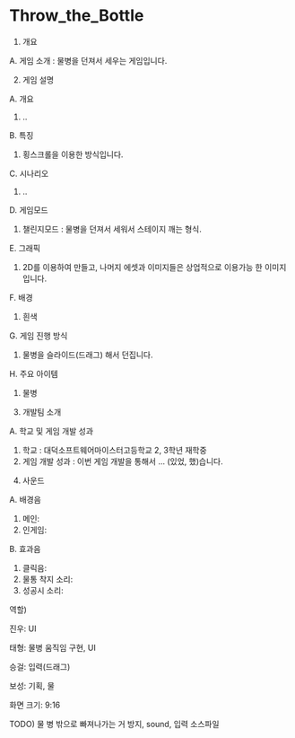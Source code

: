 # Throw_the_Bottle
1. 개요
 
 A. 게임 소개 : 물병을 던져서 세우는 게임입니다.

2. 게임 설명
 
 A. 개요
  1) ..
 
 B. 특징
  1) 횡스크롤을 이용한 방식입니다.
 
 C. 시나리오
  1) ..
 
 D. 게임모드
  1) 챌린지모드 : 물병을 던져서 세워서 스테이지 깨는 형식.
 
 E. 그래픽
  1) 2D를 이용하여 만들고, 나머지 에셋과 이미지들은 상업적으로 이용가능 한 이미지입니다.
 
 F. 배경
  1) 흰색
 
 G. 게임 진행 방식
  1) 물병을 슬라이드(드래그) 해서 던집니다.
 
 H. 주요 아이템
  1) 물병

3. 개발팀 소개
 
 A. 학교 및 게임 개발 성과
  1) 학교 : 대덕소프트웨어마이스터고등학교 2, 3학년 재학중
  2) 게임 개발 성과 : 이번 게임 개발을 통해서 ... (있었, 했)습니다.

4. 사운드
 
 A. 배경음
  1) 메인:
  2) 인게임:
 
 B. 효과음
  1) 클릭음:
  2) 물통 착지 소리:
  3) 성공시 소리:

역할)
 
 진우: UI
 
 태형: 물병 움직임 구현, UI
 
 승걸: 입력(드래그)
 
 보성: 기획, 물 

화면 크기: 9:16

TODO)
 물 병 밖으로 빠져나가는 거 방지, sound, 입력 소스파일 

